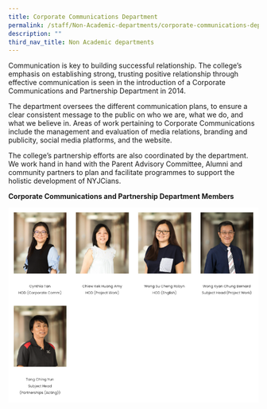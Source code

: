 ```yaml
---
title: Corporate Communications Department
permalink: /staff/Non-Academic-departments/corporate-communications-department/
description: ""
third_nav_title: Non Academic departments
---
```

Communication is key to building successful relationship.  The college’s emphasis on establishing strong, trusting positive relationship through effective communication is seen in the introduction of a Corporate Communications and Partnership Department in 2014.

The department oversees the different communication plans, to ensure a clear consistent message to the public on who we are, what we do, and what we believe in. Areas of work pertaining to Corporate Communications include the management and evaluation of media relations, branding and publicity, social media platforms, and the website.

The college’s partnership efforts are also coordinated by the department. We work hand in hand with the Parent Advisory Committee, Alumni and community partners to plan and facilitate programmes to support the holistic development of NYJCians.

**Corporate Communications and Partnership Department Members**

![](/images/ccd.png)
